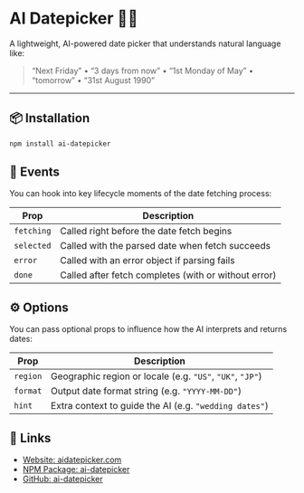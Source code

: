 # AI Datepicker 🧠📅

A lightweight, AI-powered date picker that understands natural language like:

> “Next Friday” • “3 days from now” • “1st Monday of May” • “tomorrow” • “31st August 1990”

---

## 📦 Installation

```bash
npm install ai-datepicker
```

## 📣 Events

You can hook into key lifecycle moments of the date fetching process:

| Prop       | Description                                       |
|------------|---------------------------------------------------|
| `fetching` | Called right before the date fetch begins         |
| `selected` | Called with the parsed date when fetch succeeds   |
| `error`    | Called with an error object if parsing fails      |
| `done`     | Called after fetch completes (with or without error) |


## ⚙️ Options

You can pass optional props to influence how the AI interprets and returns dates:

| Prop      | Description                                               |
|-----------|-----------------------------------------------------------|
| `region`  | Geographic region or locale (e.g. `"US"`, `"UK"`, `"JP"`) |
| `format`  | Output date format string (e.g. `"YYYY-MM-DD"`)           |
| `hint`    | Extra context to guide the AI (e.g. `"wedding dates"`)    |


## 🔗 Links

- [Website: aidatepicker.com](https://aidatepicker.com)
- [NPM Package: ai-datepicker](https://www.npmjs.com/package/ai-datepicker)
- [GitHub: ai-datepicker](https://github.com/stationops/ai-datepicker)


